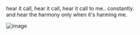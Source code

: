  hear it call, hear it call, hear it call to me.. constantly.   
and hear the harmony only when it's harming me.

![image](https://github.com/user-attachments/assets/1d286394-5836-4588-be6b-72b95a460ad4)


<!--
**powcard/powcard** is a ✨ _special_ ✨ repository because its `README.md` (this file) appears on your GitHub profile.

Here are some ideas to get you started:

- 🔭 I’m currently working on ...
- 🌱 I’m currently learning ...
- 👯 I’m looking to collaborate on ...
- 🤔 I’m looking for help with ...
- 💬 Ask me about ...
- 📫 How to reach me: ...
- 😄 Pronouns: ...
- ⚡ Fun fact: ...
-->
